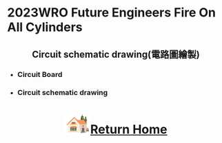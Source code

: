 2023WRO Future Engineers Fire On All Cylinders  
====
## <div align="center">Circuit schematic drawing(電路圖繪製) </div>

- ### Circuit Board


- ### Circuit schematic drawing





# <div align="center">![HOME](../../other/img/Home.png)[Return Home](../../)</div>  
